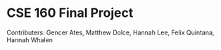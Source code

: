 # CSE 160 Final Project

Contributers: Gencer Ates, Matthew Dolce, Hannah Lee, Felix Quintana, Hannah Whalen
